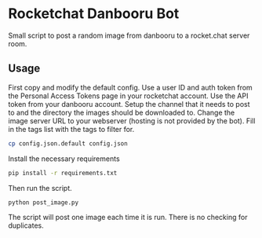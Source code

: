 Rocketchat Danbooru Bot
===

Small script to post a random image from danbooru to a rocket.chat server room.

Usage
---
First copy and modify the default config. Use a user ID and auth token from the Personal Access Tokens page in your rocketchat account. Use the API token from your danbooru account.
Setup the channel that it needs to post to and the directory the images should be downloaded to.
Change the image server URL to your webserver (hosting is not provided by the bot). Fill in the tags list with the tags to filter for.
```bash
cp config.json.default config.json
```
Install the necessary requirements
```bash
pip install -r requirements.txt
```
Then run the script.
```bash
python post_image.py
```
The script will post one image each time it is run. There is no checking for duplicates.